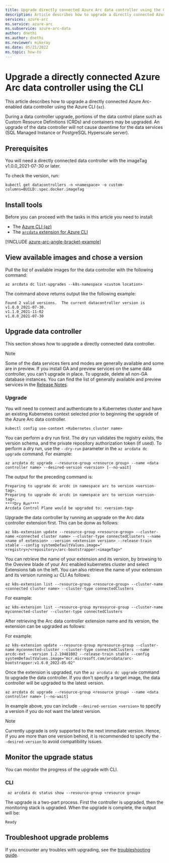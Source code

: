 ```yaml
---
title: Upgrade directly connected Azure Arc data controller using the CLI
description: Article describes how to upgrade a directly connected Azure Arc data controller using the CLI
services: azure-arc
ms.service: azure-arc
ms.subservice: azure-arc-data
author: dnethi
ms.author: dnethi
ms.reviewer: mikeray
ms.date: 05/21/2022
ms.topic: how-to
---
```


# Upgrade a directly connected Azure Arc data controller using the CLI

This article describes how to upgrade a directly connected Azure Arc-enabled data controller using the Azure CLI (`az`).

During a data controller upgrade, portions of the data control plane such as Custom Resource Definitions (CRDs) and containers may be upgraded. An upgrade of the data controller will not cause downtime for the data services (SQL Managed Instance or PostgreSQL Hyperscale server).

## Prerequisites

You will need a directly connected data controller with the imageTag v1.0.0_2021-07-30 or later.

To check the version, run:

```console
kubectl get datacontrollers -n <namespace> -o custom-columns=BUILD:.spec.docker.imageTag
```

## Install tools

Before you can proceed with the tasks in this article you need to install:

- The [Azure CLI (az)](/cli/azure/install-azure-cli)
- The [`arcdata` extension for Azure CLI](install-arcdata-extension.md)

[!INCLUDE [azure-arc-angle-bracket-example](../../../includes/azure-arc-angle-bracket-example.md)]

## View available images and chose a version

Pull the list of available images for the data controller with the following command:

   ```azurecli
   az arcdata dc list-upgrades --k8s-namespace <custom location> 
   ```

The command above returns output like the following example:

```output
Found 2 valid versions.  The current datacontroller version is v1.0.0_2021-07-30.
v1.1.0_2021-11-02
v1.0.0_2021-07-30
```

## Upgrade data controller

This section shows how to upgrade a directly connected data controller.

> [!NOTE]
> Some of the data services tiers and modes are generally available and some are in preview.
> If you install GA and preview services on the same data controller, you can't upgrade in place.
> To upgrade, delete all non-GA database instances. You can find the list of generally available 
> and preview services in the [Release Notes](./release-notes.md).

### Upgrade  

You will need to connect and authenticate to a Kubernetes cluster and have an existing Kubernetes context selected prior to beginning the upgrade of the Azure Arc data controller.

```kubectl
kubectl config use-context <Kubernetes cluster name>
```

You can perform a dry run first. The dry run validates the registry exists, the version schema, and the private repository authorization token (if used). To perform a dry run, use the `--dry-run` parameter in the `az arcdata dc upgrade` command. For example:

```azurecli
az arcdata dc upgrade --resource-group <resource group> --name <data controller name> --desired-version <version> [--no-wait]
```

The output for the preceding command is:

```output
Preparing to upgrade dc arcdc in namespace arc to version <version-tag>.
Preparing to upgrade dc arcdc in namespace arc to version <version-tag>.
****Dry Run****
Arcdata Control Plane would be upgraded to: <version-tag>
```

Upgrade the data controller by running an upgrade on the Arc data controller extension first. This can be donw as follows:
```code
az k8s-extension update --resource-group <resource-group> --cluster-name <connected cluster name> --cluster-type connectedClusters --name <name of extension> --version <extension version> --release-train stable --config systemDefaultValues.image="<registry>/<repository>/arc-bootstrapper:<imageTag>"
```
You can retrieve the name of your extension and its version, by browsing to the Oveview blade of your Arc enabled kubernetes cluster and select Extensions tab on the left. You can also retrieve the name of your extension and its version running ```az``` CLI As follows:

```az k8s-extension list --resource-group <resource-group> --cluster-name <connected cluster name> --cluster-type connectedClusters```

For example:

```az k8s-extension list --resource-group myresource-group --cluster-name myconnected-cluster --cluster-type connectedClusters```

After retrieving the Arc data controller extension name and its version, the extension can be upgraded as follows:

For example:
```code
az k8s-extension update --resource-group myresource-group --cluster-name myconnected-cluster --cluster-type connectedClusters --name arcdc-ext --version 1.2.19481002 --release-train stable --config systemDefaultValues.image="mcr.microsoft.com/arcdata/arc-bootstrapper:v1.6.0_2022-05-02"
```

Once the extension is upgraded, run the `az arcdata dc upgrade` command to upgrade the data controller. If you don't specify a target image, the data controller will be upgraded to the latest version.

```azurecli
az arcdata dc upgrade --resource-group <resource group> --name <data controller name> [--no-wait]
```

In example above, you can include `--desired-version <version>` to specify a version if you do not want the latest version. 

> [!NOTE]
> Currently upgrade is only supported to the next immediate version. Hence, if you are more than one version behind, it is recommended to specify the ```--desired-version``` to avoid compatibility issues.


## Monitor the upgrade status

You can monitor the progress of the upgrade with CLI.

### CLI

```azurecli
 az arcdata dc status show --resource-group <resource group>
```

The upgrade is a two-part process. First the controller is upgraded, then the monitoring stack is upgraded. When the upgrade is complete, the output will be:

```output
Ready
```

## Troubleshoot upgrade problems

If you encounter any troubles with upgrading, see the [troubleshooting guide](troubleshoot-guide.md).
